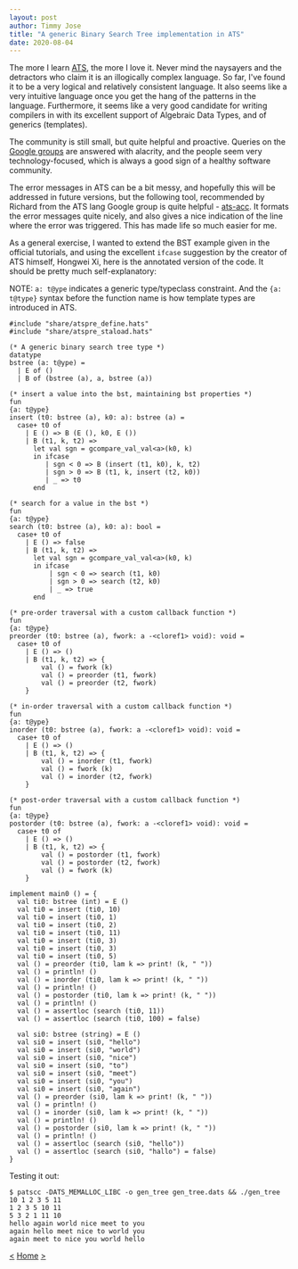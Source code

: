 ```yaml
---
layout: post
author: Timmy Jose
title: "A generic Binary Search Tree implementation in ATS"
date: 2020-08-04
---
```


The more I learn [ATS](http://www.ats-lang.org/), the more I love it. Never mind the naysayers and the detractors who claim it is an illogically complex language. So far, I've found it to be a very
logical and relatively consistent language. It also seems like a very intuitive language once you get the hang of the patterns in the language. Furthermore, it seems like a
very good candidate for writing compilers in with its excellent support of Algebraic Data Types, and of generics (templates).

The community is still small, but quite helpful and proactive. Queries on the [Google groups](https://groups.google.com/g/ats-lang-users/) are answered with alacrity, and the people
seem very technology-focused, which is always a good sign of a healthy software community.

The error messages in ATS can be a bit messy, and hopefully this will be addressed in future versions, but the following tool, recommended by Richard from the ATS lang Google group is quite helpful - [ats-acc](https://github.com/sparverius/ats-acc). It formats the error messages quite nicely, and also gives a nice indication of the line where the error was triggered. This has made life so much easier for me.

As a general exercise, I wanted to extend the BST example given in the official tutorials, and using the excellent `ifcase` suggestion by the creator of ATS himself, Hongwei Xi, here is the annotated version of the code. It should be pretty much self-explanatory:

NOTE: `a: t@ype` indicates a generic type/typeclass constraint. And the `{a: t@type}` syntax before the function name is how template types are introduced in ATS.

```
#include "share/atspre_define.hats"
#include "share/atspre_staload.hats"

(* A generic binary search tree type *)
datatype
bstree (a: t@ype) = 
  | E of ()
  | B of (bstree (a), a, bstree (a))

(* insert a value into the bst, maintaining bst properties *)
fun
{a: t@ype}
insert (t0: bstree (a), k0: a): bstree (a) = 
  case+ t0 of
    | E () => B (E (), k0, E ())
    | B (t1, k, t2) => 
      let val sgn = gcompare_val_val<a>(k0, k)
      in ifcase
         | sgn < 0 => B (insert (t1, k0), k, t2) 
         | sgn > 0 => B (t1, k, insert (t2, k0))
         | _ => t0
      end

(* search for a value in the bst *)
fun
{a: t@ype}
search (t0: bstree (a), k0: a): bool = 
  case+ t0 of
    | E () => false
    | B (t1, k, t2) =>
      let val sgn = gcompare_val_val<a>(k0, k)
      in ifcase
          | sgn < 0 => search (t1, k0)
          | sgn > 0 => search (t2, k0)
          | _ => true
      end

(* pre-order traversal with a custom callback function *)
fun
{a: t@ype}
preorder (t0: bstree (a), fwork: a -<cloref1> void): void = 
  case+ t0 of
    | E () => ()
    | B (t1, k, t2) => {
        val () = fwork (k)
        val () = preorder (t1, fwork)
        val () = preorder (t2, fwork)
    }

(* in-order traversal with a custom callback function *)
fun
{a: t@ype}
inorder (t0: bstree (a), fwork: a -<cloref1> void): void = 
  case+ t0 of
    | E () => ()
    | B (t1, k, t2) => {
        val () = inorder (t1, fwork)
        val () = fwork (k)
        val () = inorder (t2, fwork)
    }

(* post-order traversal with a custom callback function *)
fun
{a: t@ype}
postorder (t0: bstree (a), fwork: a -<cloref1> void): void = 
  case+ t0 of
    | E () => ()
    | B (t1, k, t2) => {
        val () = postorder (t1, fwork)
        val () = postorder (t2, fwork)
        val () = fwork (k)
    }

implement main0 () = {
  val ti0: bstree (int) = E ()
  val ti0 = insert (ti0, 10)
  val ti0 = insert (ti0, 1)
  val ti0 = insert (ti0, 2)
  val ti0 = insert (ti0, 11)
  val ti0 = insert (ti0, 3)
  val ti0 = insert (ti0, 3)
  val ti0 = insert (ti0, 5)
  val () = preorder (ti0, lam k => print! (k, " "))
  val () = println! ()
  val () = inorder (ti0, lam k => print! (k, " "))
  val () = println! ()
  val () = postorder (ti0, lam k => print! (k, " "))
  val () = println! ()
  val () = assertloc (search (ti0, 11))
  val () = assertloc (search (ti0, 100) = false)

  val si0: bstree (string) = E ()
  val si0 = insert (si0, "hello")
  val si0 = insert (si0, "world")
  val si0 = insert (si0, "nice")
  val si0 = insert (si0, "to")
  val si0 = insert (si0, "meet")
  val si0 = insert (si0, "you")
  val si0 = insert (si0, "again")
  val () = preorder (si0, lam k => print! (k, " "))
  val () = println! ()
  val () = inorder (si0, lam k => print! (k, " "))
  val () = println! ()
  val () = postorder (si0, lam k => print! (k, " "))
  val () = println! ()
  val () = assertloc (search (si0, "hello"))
  val () = assertloc (search (si0, "hallo") = false)
}
```

Testing it out:

```
$ patscc -DATS_MEMALLOC_LIBC -o gen_tree gen_tree.dats && ./gen_tree
10 1 2 3 5 11
1 2 3 5 10 11
5 3 2 1 11 10
hello again world nice meet to you
again hello meet nice to world you
again meet to nice you world hello

```


[<](2020-07-31-coin-change-ats-rust-zig)
[Home](/index.html)
[>](2020-08-10-mergesort-in-ats)
